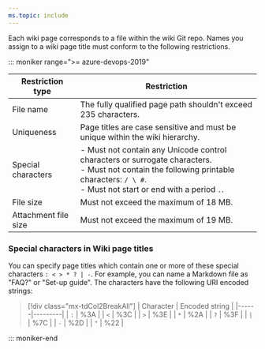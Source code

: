 ```yaml
---
ms.topic: include
---
```


Each wiki page corresponds to a file within the wiki Git repo. Names you assign to a wiki page title must conform to the following restrictions.

::: moniker range=">= azure-devops-2019"   

|Restriction type| Restriction|
|---------------|-----------|
| File name     | The fully qualified page path shouldn't exceed 235 characters.  |
| Uniqueness    | Page titles are case sensitive and must be unique within the wiki hierarchy.|
|Special characters| - Must not contain any Unicode control characters or surrogate characters.<br>- Must not contain the following printable characters: `/ \ #`.<br>- Must not start or end with a period `.`.|
| File size     | Must not exceed the maximum of 18 MB. |
| Attachment file size |  Must not exceed the maximum of 19 MB.  |

### Special characters in Wiki page titles

You can specify page titles which contain one or more of these special characters `: < > * ? | -`. For example, you can name a Markdown file as "FAQ?" or "Set-up guide". The characters have the following URI encoded strings:

> [!div class="mx-tdCol2BreakAll"]
> |        Character        | Encoded string |
> |------|---------|
> |        `:`      |      %3A       |
> |        `<`     |      %3C       |
> |        `>`        |      %3E       |
> |        `*`        |      %2A       |
> |        `?`        |      %3F       |
> |        `|`      |      %7C       |
> |       `-`       |      %2D       |
> |         `"`      |      %22       |

::: moniker-end


